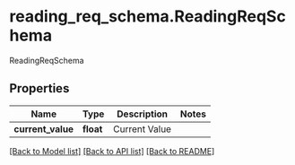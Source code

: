 # reading_req_schema.ReadingReqSchema

ReadingReqSchema
## Properties
Name | Type | Description | Notes
------------ | ------------- | ------------- | -------------
**current_value** | **float** | Current Value | 

[[Back to Model list]](../README.md#documentation-for-models) [[Back to API list]](../README.md#documentation-for-api-endpoints) [[Back to README]](../README.md)


